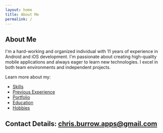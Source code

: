 ```yaml
---
layout: home
title: About Me
permalink: /
---
```


## About Me

I'm a hard-working and organized individual with 11 years of experience in Android and iOS development. I'm passionate about creating high-quality mobile applications and always eager to learn new technologies.  I excel in both team environments and independent projects.

Learn more about my:

* [Skills](/cv/skills)
* [Previous Experience](/cv/previous-experience)
* [Portfolio](/cv/portfolio)
* [Education](/cv/education)
* [Hobbies](/cv/hobbies)

## Contact Details: [chris.burrow.apps@gmail.com](mailto:chris.burrow.apps@gmail.com) 